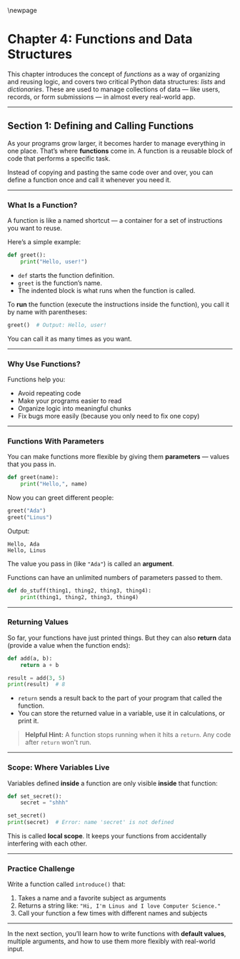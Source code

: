 \newpage

# Chapter 4: Functions and Data Structures

This chapter introduces the concept of *functions* as a way of organizing and
reusing logic, and covers two critical Python data structures: *lists*
and *dictionaries*. These are used to manage collections of data — like
users, records, or form submissions — in almost every real-world app.

---

## Section 1: Defining and Calling Functions

As your programs grow larger, it becomes harder to manage everything in one
place. That’s where **functions** come in. A function is a reusable block of
code that performs a specific task.

Instead of copying and pasting the same code over and over, you can define a
function once and call it whenever you need it.

---

### What Is a Function?

A function is like a named shortcut — a container for a set of instructions
you want to reuse.

Here’s a simple example:

```python
def greet():
    print("Hello, user!")
```

* `def` starts the function definition.
* `greet` is the function’s name.
* The indented block is what runs when the function is called.

To **run** the function (execute the instructions inside the function), you call
it by name with parentheses:

```python
greet()  # Output: Hello, user!
```

You can call it as many times as you want.

---

### Why Use Functions?

Functions help you:

* Avoid repeating code
* Make your programs easier to read
* Organize logic into meaningful chunks
* Fix bugs more easily (because you only need to fix one copy)

---

### Functions With Parameters

You can make functions more flexible by giving them **parameters** — values that
you pass in.

```python
def greet(name):
    print("Hello,", name)
```

Now you can greet different people:

```python
greet("Ada")
greet("Linus")
```

Output:

```
Hello, Ada
Hello, Linus
```

The value you pass in (like `"Ada"`) is called an **argument**.

Functions can have an unlimited numbers of parameters passed to them.

```python
def do_stuff(thing1, thing2, thing3, thing4):
    print(thing1, thing2, thing3, thing4)
```

---

### Returning Values

So far, your functions have just printed things. But they can also **return**
data (provide a value when the function ends):

```python
def add(a, b):
    return a + b

result = add(3, 5)
print(result)  # 8
```

* `return` sends a result back to the part of your program that called the
  function.
* You can store the returned value in a variable, use it in calculations, or
  print it.

> **Helpful Hint:**
> A function stops running when it hits a `return`. Any code after `return`
> won't run.

---

### Scope: Where Variables Live

Variables defined **inside** a function are only visible **inside** that
function:

```python
def set_secret():
    secret = "shhh"

set_secret()
print(secret)  # Error: name 'secret' is not defined
```

This is called **local scope**. It keeps your functions from accidentally
interfering with each other.

---

### Practice Challenge

Write a function called `introduce()` that:

1. Takes a name and a favorite subject as arguments
2. Returns a string like:
   `"Hi, I'm Linus and I love Computer Science."`
3. Call your function a few times with different names and subjects

---

In the next section, you’ll learn how to write functions with **default
values**, multiple arguments, and how to use them more flexibly with real-world
input.

